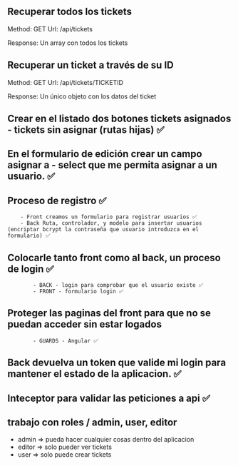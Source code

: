 ## Recuperar todos los tickets

Method: GET
Url: /api/tickets

Response: Un array con todos los tickets

## Recuperar un ticket a través de su ID

Method: GET
Url: /api/tickets/TICKETID

Response: Un único objeto con los datos del ticket


## Crear en el listado dos botones tickets asignados - tickets sin asignar (rutas hijas)  ✅
## En el formulario de edición crear un campo asignar a - select que me permita asignar a un usuario. ✅
## Proceso de registro ✅
        - Front creamos un formulario para registrar usuarios ✅
        - Back Ruta, controlador, y modelo para insertar usuarios (encriptar bcrypt la contraseña que usuario introduzca en el formulario) ✅
## Colocarle tanto front como al back, un proceso de login ✅
            - BACK - login para comprobar que el usuario existe ✅
            - FRONT - formulario login ✅
## Proteger las paginas del front para que no se puedan acceder sin estar logados
            - GUARDS - Angular ✅
## Back devuelva un token que valide mi login para mantener el estado de la aplicacion. ✅
## Inteceptor para validar las peticiones a api ✅

## trabajo con roles / admin, user, editor
   - admin => pueda hacer cualquier cosas dentro del aplicacion
   - editor => solo pueder ver tickets
   - user => solo puede crear tickets 